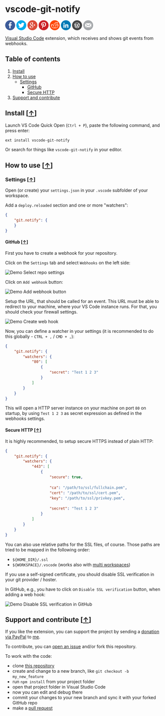 # vscode-git-notify

[![Share via Facebook](https://raw.githubusercontent.com/mkloubert/vscode-git-notify/master/img/share/Facebook.png)](https://www.facebook.com/sharer/sharer.php?u=https%3A%2F%2Fmarketplace.visualstudio.com%2Fitems%3FitemName%3Dmkloubert.vscode-git-notify&quote=Git%20Notify) [![Share via Twitter](https://raw.githubusercontent.com/mkloubert/vscode-git-notify/master/img/share/Twitter.png)](https://twitter.com/intent/tweet?source=https%3A%2F%2Fmarketplace.visualstudio.com%2Fitems%3FitemName%3Dmkloubert.vscode-git-notify&text=Git%20Notify:%20https%3A%2F%2Fmarketplace.visualstudio.com%2Fitems%3FitemName%3Dmkloubert.vscode-git-notify&via=mjkloubert) [![Share via Google+](https://raw.githubusercontent.com/mkloubert/vscode-git-notify/master/img/share/Google+.png)](https://plus.google.com/share?url=https%3A%2F%2Fmarketplace.visualstudio.com%2Fitems%3FitemName%3Dmkloubert.vscode-git-notify) [![Share via Pinterest](https://raw.githubusercontent.com/mkloubert/vscode-git-notify/master/img/share/Pinterest.png)](http://pinterest.com/pin/create/button/?url=https%3A%2F%2Fmarketplace.visualstudio.com%2Fitems%3FitemName%3Dmkloubert.vscode-git-notify&description=Visual%20Studio%20Code%20extension%2C%20which%20receives%20and%20shows%20git%20events%20from%20webhooks.) [![Share via Reddit](https://raw.githubusercontent.com/mkloubert/vscode-git-notify/master/img/share/Reddit.png)](http://www.reddit.com/submit?url=https%3A%2F%2Fmarketplace.visualstudio.com%2Fitems%3FitemName%3Dmkloubert.vscode-git-notify&title=Git%20Notify) [![Share via LinkedIn](https://raw.githubusercontent.com/mkloubert/vscode-git-notify/master/img/share/LinkedIn.png)](http://www.linkedin.com/shareArticle?mini=true&url=https%3A%2F%2Fmarketplace.visualstudio.com%2Fitems%3FitemName%3Dmkloubert.vscode-git-notify&title=Git%20Notify&summary=Visual%20Studio%20Code%20extension%2C%20which%20receives%20and%20shows%20git%20events%20from%20webhooks.&source=https%3A%2F%2Fmarketplace.visualstudio.com%2Fitems%3FitemName%3Dmkloubert.vscode-git-notify) [![Share via Wordpress](https://raw.githubusercontent.com/mkloubert/vscode-git-notify/master/img/share/Wordpress.png)](http://wordpress.com/press-this.php?u=https%3A%2F%2Fmarketplace.visualstudio.com%2Fitems%3FitemName%3Dmkloubert.vscode-git-notify&quote=Git%20Notify&s=Visual%20Studio%20Code%20extension%2C%20which%20receives%20and%20shows%20git%20events%20from%20webhooks.) [![Share via Email](https://raw.githubusercontent.com/mkloubert/vscode-git-notify/master/img/share/Email.png)](mailto:?subject=Git%20Notify&body=Visual%20Studio%20Code%20extension%2C%20which%20receives%20and%20shows%20git%20events%20from%20webhooks.:%20https%3A%2F%2Fmarketplace.visualstudio.com%2Fitems%3FitemName%3Dmkloubert.vscode-git-notify)


[Visual Studio Code](https://code.visualstudio.com) extension, which receives and shows git events from webhooks.

## Table of contents

1. [Install](#install-)
2. [How to use](#how-to-use-)
   * [Settings](#settings-)
     * [GitHub](#github-)
     * [Secure HTTP](#secure-http-)
3. [Support and contribute](#support-and-contribute-)

## Install [[&uarr;](#table-of-contents)]

Launch VS Code Quick Open (`Ctrl + P`), paste the following command, and press enter:

```bash
ext install vscode-git-notify
```

Or search for things like `vscode-git-notify` in your editor.

## How to use [[&uarr;](#table-of-contents)]

### Settings [[&uarr;](#how-to-use-)]

Open (or create) your `settings.json` in your `.vscode` subfolder of your workspace.

Add a `deploy.reloaded` section and one or more "watchers":

```json
{
    "git.notify": {
    }
}
```

#### GitHub [[&uarr;](#settings-)]

First you have to create a webhook for your repository.

Click on the `Settings` tab and select `Webhooks` on the left side:

![Demo Select repo settings](https://raw.githubusercontent.com/mkloubert/github-webhook-test/master/img/github_webhooks_1.png)

Click on `Add webhook` button:

![Demo Add webhook button](https://raw.githubusercontent.com/mkloubert/github-webhook-test/master/img/github_webhooks_2.png)

Setup the URL, that should be called for an event. This URL must be able to redirect to your machine, where your VS Code instance runs. For that, you should check your firewall settings.

![Demo Create web hook](https://raw.githubusercontent.com/mkloubert/github-webhook-test/master/img/github_webhooks_3.png)

Now, you can define a watcher in your settings (it is recommended to do this globally - `CTRL + ,` / `CMD + ,`):

```json
{
    "git.notify": {
        "watchers": {
            "80": [
                {
                    "secret": "Test 1 2 3"
                }
            ]
        }
    }
}
```

This will open a HTTP server instance on your machine on port `80` on startup, by using `Test 1 2 3` as secret expression as defined in the webhooks settings.

#### Secure HTTP [[&uarr;](#settings-)]

It is highly recommended, to setup secure HTTPS instead of plain HTTP:

```json
{
    "git.notify": {
        "watchers": {
            "443": [
                {
                    "secure": true,

                    "ca": "/path/to/ssl/fullchain.pem",
                    "cert": "/path/to/ssl/cert.pem",
                    "key": "/path/to/ssl/privkey.pem",

                    "secret": "Test 1 2 3"
                }
            ]
        }
    }
}
```

You can also use relative paths for the SSL files, of course. Those paths are tried to be mapped in the following order:

* `${HOME_DIR}/.ssl`
* `${WORKSPACE}/.vscode` (works also with [multi workspaces](https://code.visualstudio.com/docs/editor/multi-root-workspaces))

If you use a self-signed certificate, you should disable SSL verification in your git provider / hoster.

In GitHub, e.g., you have to click on `Disable SSL verification` button, when adding a web hook:

![Demo Disable SSL verification in GitHub](https://raw.githubusercontent.com/mkloubert/github-webhook-test/master/img/github_webhooks_4.png)

## Support and contribute [[&uarr;](#table-of-contents)]

If you like the extension, you can support the project by sending a [donation via PayPal](https://paypal.me/MarcelKloubert) to [me](https://github.com/mkloubert).

To contribute, you can [open an issue](https://github.com/mkloubert/vscode-git-notify/issues) and/or fork this repository.

To work with the code:

* clone [this repository](https://github.com/mkloubert/vscode-git-notify)
* create and change to a new branch, like `git checkout -b my_new_feature`
* run `npm install` from your project folder
* open that project folder in Visual Studio Code
* now you can edit and debug there
* commit your changes to your new branch and sync it with your forked GitHub repo
* make a [pull request](https://github.com/mkloubert/vscode-git-notify/pulls)
